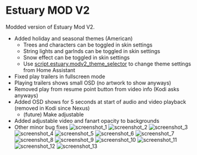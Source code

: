 # Estuary MOD V2

Modded version of Estuary Mod V2.

- Added holiday and seasonal themes (American)
	- Trees and characters can be toggled in skin settings
	- String lights and garlnds can be toggled in skin settings
	- Snow effect can be toggled in skin settings
	- Use [script.estuary.modv2_theme_selector](https://github.com/bower9065/script.estuary.modv2_theme_selector) to change theme settings from Home Assistant
- Fixed play trailers in fullscreen mode
- Playing trailers shows small OSD (no artwork to show anyways)
- Removed play from resume point button from video info (Kodi asks anyways)
- Added OSD shows for 5 seconds at start of audio and video playback (removed in Kodi since Nexus)
	- (future) Make adjustable
- Added adjustable video and fanart opacity to backgrounds
- Other minor bug fixes
![screenshot_1](/resources/screenshots/screenshot_1.png?raw=true "Beach")
![screenshot_2](/resources/screenshots/screenshot_2.png?raw=true)
![screenshot_3](/resources/screenshots/screenshot_3.png?raw=true)
![screenshot_4](/resources/screenshots/screenshot_4.png?raw=true)
![screenshot_5](/resources/screenshots/screenshot_5.png?raw=true)
![screenshot_6](/resources/screenshots/screenshot_6.png?raw=true)
![screenshot_7](/resources/screenshots/screenshot_7.png?raw=true)
![screenshot_8](/resources/screenshots/screenshot_8.png?raw=true)
![screenshot_9](/resources/screenshots/screenshot_9.png?raw=true)
![screenshot_10](/resources/screenshots/screenshot_10.png?raw=true)
![screenshot_11](/resources/screenshots/screenshot_11.png?raw=true)
![screenshot_12](/resources/screenshots/screenshot_12.png?raw=true)
![screenshot_13](/resources/screenshots/screenshot_13.png?raw=true)
